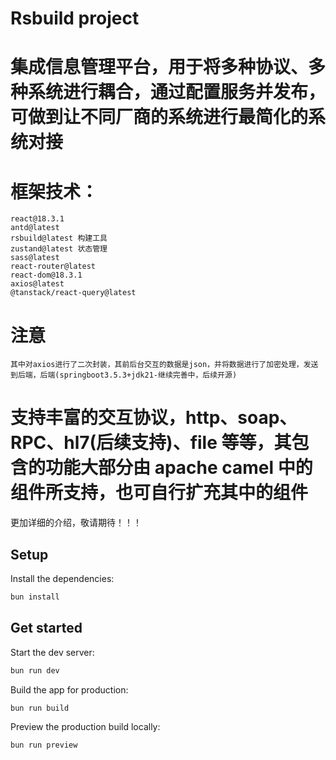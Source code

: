# Rsbuild project


# 集成信息管理平台，用于将多种协议、多种系统进行耦合，通过配置服务并发布，可做到让不同厂商的系统进行最简化的系统对接

# 框架技术： 
    react@18.3.1  
    antd@latest 
    rsbuild@latest 构建工具
    zustand@latest 状态管理
    sass@latest
    react-router@latest
    react-dom@18.3.1
    axios@latest
    @tanstack/react-query@latest
# 注意
    其中对axios进行了二次封装，其前后台交互的数据是json，并将数据进行了加密处理，发送到后端，后端(springboot3.5.3+jdk21-继续完善中，后续开源)

# 支持丰富的交互协议，http、soap、RPC、hl7(后续支持)、file 等等，其包含的功能大部分由 apache camel 中的组件所支持，也可自行扩充其中的组件

更加详细的介绍，敬请期待！！！


## Setup

Install the dependencies:

```bash
bun install
```

## Get started

Start the dev server:

```bash
bun run dev
```

Build the app for production:

```bash
bun run build
```

Preview the production build locally:

```bash
bun run preview
```
